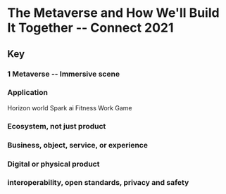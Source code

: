 # The Metaverse and How We'll Build It Together -- Connect 2021
## Key 
### 1 Metaverse -- Immersive scene
### Application
Horizon world
Spark ai
Fitness
Work
Game
### Ecosystem, not just product
### Business, object, service, or experience
### Digital or physical product
### interoperability, open standards, privacy and safety
